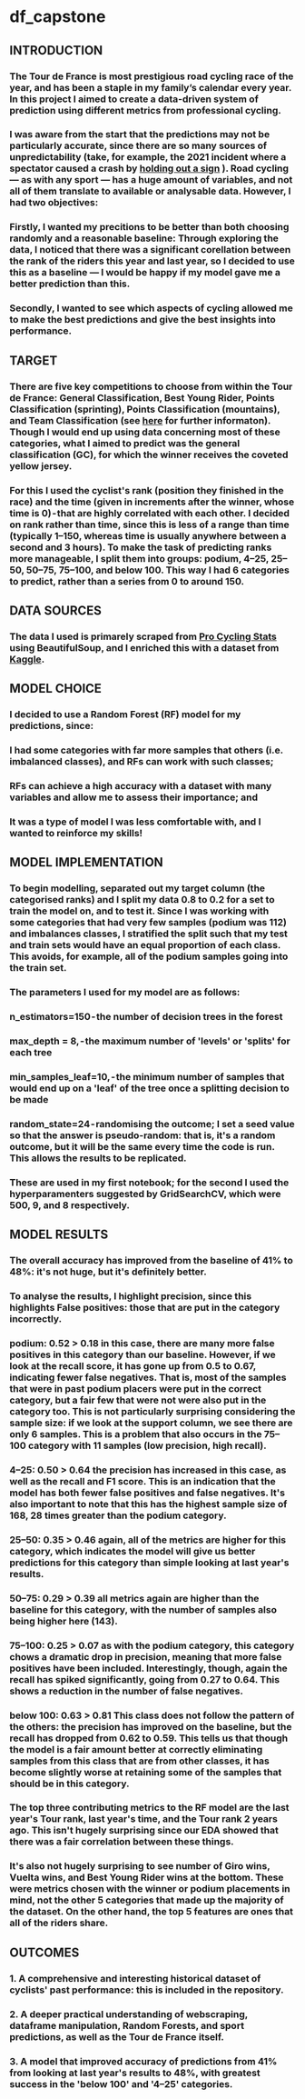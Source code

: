 # df_capstone

## INTRODUCTION
### The Tour de France is most prestigious road cycling race of the year, and has been a staple in my family’s calendar every year. In this project I aimed to create a data-driven system of prediction using different metrics from professional cycling. 
### I was aware from the start that the predictions may not be particularly accurate, since there are so many sources of unpredictability (take, for example, the 2021 incident where a spectator caused a crash by <a href="https://www.bbc.co.uk/news/world-europe-59582145" target="_blank">holding out a sign</a> ). Road cycling — as with any sport — has a huge amount of variables, and not all of them translate to available or analysable data. However, I had two objectives: 
### Firstly, I wanted my precitions to be better than both choosing randomly and a reasonable baseline: Through exploring the data, I noticed that there was a significant corellation between the rank of the riders this year and last year, so I decided to use this as a baseline — I would be happy if my model gave me a better prediction than this.  
### Secondly, I wanted to see which aspects of cycling allowed me to make the best predictions and give the best insights into performance.


## TARGET
### There are five key competitions to choose from within the Tour de France: General Classification, Best Young Rider, Points Classification (sprinting), Points Classification (mountains), and Team Classification (see <a href="https://www.cyclingweekly.com/news/racing/tour-de-france/tour-de-france-the-jerseys-59552" target="_blank">here</a> for further informaton). Though I would end up using data concerning most of these categories, what I aimed to predict was the general classification (GC), for which the winner receives the coveted yellow jersey.
### For this I used the cyclist's rank (position they finished in the race) and the time (given in increments after the winner, whose time is 0) - that are highly correlated with each other. I decided on rank rather than time, since this is less of a range than time (typically 1–150, whereas time is usually anywhere between a second and 3 hours). To make the task of predicting ranks more manageable, I split them into groups: podium, 4–25, 25–50, 50–75, 75–100, and below 100. This way I had 6 categories to predict, rather than a series from 0 to around 150.

## DATA SOURCES
### The data I used is primarely scraped from <a href="https://www.procyclingstats.com/" target="_blank">Pro Cycling Stats</a> using BeautifulSoup, and I enriched this with a dataset from <a href="https://www.kaggle.com/jaminliu/a-brief-tour-of-tour-de-france-in-numbers/data" target="_blank">Kaggle</a>. 

## MODEL CHOICE
### I decided to use a Random Forest (RF) model for my predictions, since:
### I had some categories with far more samples that others (i.e. imbalanced classes), and RFs can work with such classes;
### RFs can achieve a high accuracy with a dataset with many variables and allow me to assess their importance; and
### It was a type of model I was less comfortable with, and I wanted to reinforce my skills!

## MODEL IMPLEMENTATION 
### To begin modelling, separated out my target column (the categorised ranks) and I split my data 0.8 to 0.2 for a set to train the model on, and to test it. Since I was working with some categories that had very few samples (podium was 112) and imbalances classes, I stratified the split such that my test and train sets would have an equal proportion of each class. This avoids, for example, all of the podium samples going into the train set.
### The parameters I used for my model are as follows:
### n_estimators=150 - the number of decision trees in the forest
### max_depth = 8, - the maximum number of 'levels' or 'splits' for each tree
### min_samples_leaf=10, - the minimum number of samples that would end up on a 'leaf' of the tree once a splitting decision to be made
### random_state=24 - randomising the outcome; I set a seed value so that the answer is pseudo-random: that is, it's a random outcome, but it will be the same every time the code is run. This allows the results to be replicated.
### These are used in my first notebook; for the second I used the hyperparamenters suggested by GridSearchCV, which were 500, 9, and 8 respectively. 

## MODEL RESULTS 
### The overall accuracy has improved from the baseline of 41% to 48%: it's not huge, but it's definitely better.
### To analyse the results, I highlight precision, since this highlights False positives: those that are put in the category incorrectly.

### podium: 0.52 > 0.18 in this case, there are many more false positives in this category than our baseline. However, if we look at the recall score, it has gone up from 0.5 to 0.67, indicating fewer false negatives. That is, most of the samples that were in past podium placers were put in the correct category, but a fair few that were not were also put in the category too. This is not particularly surprising considering the sample size: if we look at the support column, we see there are only 6 samples. This is a problem that also occurs in the 75–100 category with 11 samples (low precision, high recall).
### 4–25: 0.50 > 0.64 the precision has increased in this case, as well as the recall and F1 score. This is an indication that the model has both fewer false positives and false negatives. It's also important to note that this has the highest sample size of 168, 28 times greater than the podium category.
### 25–50: 0.35 > 0.46 again, all of the metrics are higher for this category, which indicates the model will give us better predictions for this category than simple looking at last year's results.
### 50–75: 0.29 > 0.39 all metrics again are higher than the baseline for this category, with the number of samples also being higher here (143).
### 75–100: 0.25 > 0.07 as with the podium category, this category chows a dramatic drop in precision, meaning that more false positives have been included. Interestingly, though, again the recall has spiked significantly, going from 0.27 to 0.64. This shows a reduction in the number of false negatives.
### below 100: 0.63 > 0.81 This class does not follow the pattern of the others: the precision has improved on the baseline, but the recall has dropped from 0.62 to 0.59. This tells us that though the model is a fair amount better at correctly eliminating samples from this class that are from other classes, it has become slightly worse at retaining some of the samples that should be in this category.

### The top three contributing metrics to the RF model are the last year's Tour rank, last year's time, and the Tour rank 2 years ago. This isn't hugely surprising since our EDA showed that there was a fair correlation between these things.
### It's also not hugely surprising to see number of Giro wins, Vuelta wins, and Best Young Rider wins at the bottom. These were metrics chosen with the winner or podium placements in mind, not the other 5 categories that made up the majority of the dataset. On the other hand, the top 5 features are ones that all of the riders share.

## OUTCOMES
### 1. A comprehensive and interesting historical dataset of cyclists' past performance: this is included in the repository.
### 2. A deeper practical understanding of webscraping, dataframe manipulation, Random Forests, and sport predictions, as well as the Tour de France itself.
### 3. A model that improved accuracy of predictions from 41% from looking at last year's results to 48%, with greatest success in the 'below 100' and '4–25' categories.
